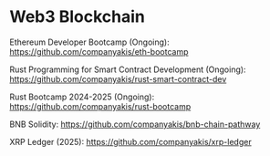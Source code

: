 # Web3 Blockchain

Ethereum Developer Bootcamp (Ongoing):
https://github.com/companyakis/eth-bootcamp

Rust Programming for Smart Contract Development (Ongoing): 
https://github.com/companyakis/rust-smart-contract-dev

Rust Bootcamp 2024-2025 (Ongoing):
https://github.com/companyakis/rust-bootcamp

BNB Solidity:
https://github.com/companyakis/bnb-chain-pathway

XRP Ledger (2025):
https://github.com/companyakis/xrp-ledger
